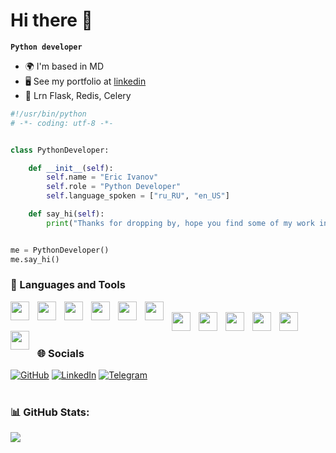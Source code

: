 # Hi there 👋

**`Python developer`**
* 🌍  I'm based in MD
* 🖥️  See my portfolio at [linkedin](https://www.linkedin.com/in/trippiez/)
* 🧠  Lrn Flask, Redis, Celery

```python
#!/usr/bin/python
# -*- coding: utf-8 -*-


class PythonDeveloper:

    def __init__(self):
        self.name = "Eric Ivanov"
        self.role = "Python Developer"
        self.language_spoken = ["ru_RU", "en_US"]

    def say_hi(self):
        print("Thanks for dropping by, hope you find some of my work interesting.")


me = PythonDeveloper()
me.say_hi()
```

### 🧰 Languages and Tools

<img align="left" width="30px" style="padding-right:10px" src="https://skillicons.dev/icons?i=py" />
<img align="left" width="30px" style="padding-right:10px" src="https://skillicons.dev/icons?i=django" />
<img align="left" width="30px" style="padding-right:10px" src="https://skillicons.dev/icons?i=fastapi" />
<img align="left" width="30px" style="padding-right:10px" src="https://skillicons.dev/icons?i=postgres" />
<img align="left" width="30px" style="padding-right:10px" src="https://skillicons.dev/icons?i=docker" />
<img align="left" width="30px" style="padding-right:10px" src="https://skillicons.dev/icons?i=nginx" />
<br />
<img align="left" width="30px" style="padding-right:10px" src="https://go-skill-icons.vercel.app/api/icons?i=api" />
<img align="left" width="30px" style="padding-right:10px" src="https://skillicons.dev/icons?i=gcp" />
<img align="left" width="30px" style="padding-right:10px" src="https://skillicons.dev/icons?i=git" />
<img align="left" width="30px" style="padding-right:10px" src="https://go-skill-icons.vercel.app/api/icons?i=regex" />
<img align="left" width="30px" style="padding-right:10px" src="https://skillicons.dev/icons?i=linux" />
<img align="left" width="30px" style="padding-right:10px" src="https://skillicons.dev/icons?i=bash" />

<br />

#

### 🌐 Socials

<p>
    <a href="https://github.com/trippiez" target="_blank"><img alt="GitHub" src="https://img.shields.io/badge/GitHub-%2312100E.svg?&style=for-the-badge&logo=Github&logoColor=white" /></a>
    <a href="https://www.linkedin.com/in/trippiez/" target="_blank"><img alt="LinkedIn" src="https://img.shields.io/badge/linkedin-%230077B5.svg?&style=for-the-badge&logo=linkedin&logoColor=white" /></a>
    <a href="https://t.me/ssstqdm" target="_blank"><img alt="Telegram" src="https://img.shields.io/badge/Telegram-%231AABF1.svg?&style=for-the-badge&logo=Telegram&logoColor=white" /></a>
</p>

#

### 📊 GitHub Stats:
![](https://github-readme-stats.vercel.app/api?username=trippiez&theme=dark&hide_border=true&include_all_commits=false&count_private=false)<br/>
